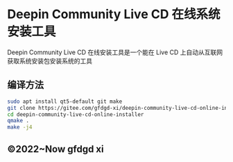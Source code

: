# Deepin Community Live CD 在线系统安装工具
Deepin Community Live CD 在线安装工具是一个能在 Live CD 上自动从互联网获取系统安装包安装系统的工具  

## 编译方法
```bash
sudo apt install qt5-default git make
git clone https://gitee.com/gfdgd-xi/deepin-community-live-cd-online-installer
cd deepin-community-live-cd-online-installer
qmake .
make -j4
```

## ©2022~Now gfdgd xi